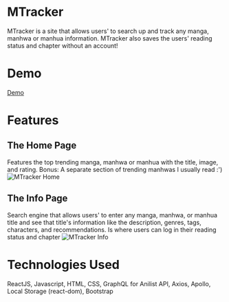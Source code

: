 # MTracker
MTracker is a site that allows users' to search up and track any manga, manhwa or manhua information. MTracker also saves the users' reading status and chapter without an account!

# Demo
[Demo](https://juliannejorda.github.io/MTracker/#/)

# Features
## The Home Page
Features the top trending manga, manhwa or manhua with the title, image, and rating.
Bonus: A separate section of trending manhwas I usually read :')
![MTracker Home](demo/MTracker_Home.gif)
## The Info Page
Search engine that allows users' to enter any manga, manhwa, or manhua title and see that title's information like the description, genres, tags, characters, and recommendations. Is where users can log in their reading status and chapter
![MTracker Info](demo/MTrackerInfo.gif)

# Technologies Used
ReactJS, Javascript, HTML, CSS, GraphQL for Anilist API, Axios, Apollo, Local Storage (react-dom), Bootstrap
